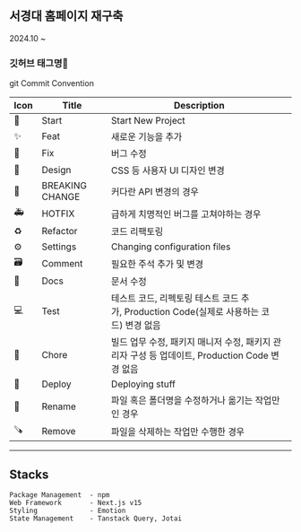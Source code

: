 ## 서경대 홈페이지 재구축

2024.10 ~

### 깃허브 태그명👋

git Commit Convention

| Icon | Title           | Description                                                                                   |
| ---- | --------------- | --------------------------------------------------------------------------------------------- |
| 🎉   | Start           | Start New Project                                                                             |
| ✨   | Feat            | 새로운 기능을 추가                                                                            |
| 🐛   | Fix             | 버그 수정                                                                                     |
| 🎨   | Design          | CSS 등 사용자 UI 디자인 변경                                                                  |
| 🚨   | BREAKING CHANGE | 커다란 API 변경의 경우                                                                        |
| 🚑   | HOTFIX          | 급하게 치명적인 버그를 고쳐야하는 경우                                                        |
| ♻️   | Refactor        | 코드 리팩토링                                                                                 |
| ⚙️   | Settings        | Changing configuration files                                                                  |
| 🗃️   | Comment         | 필요한 주석 추가 및 변경                                                                      |
| 📝   | Docs            | 문서 수정                                                                                     |
| 💻   | Test            | 테스트 코드, 리펙토링 테스트 코드 추가, Production Code(실제로 사용하는 코드) 변경 없음       |
| 🔧   | Chore           | 빌드 업무 수정, 패키지 매니저 수정, 패키지 관리자 구성 등 업데이트, Production Code 변경 없음 |
| 🚀   | Deploy          | Deploying stuff                                                                               |
| 🔄️  | Rename          | 파일 혹은 폴더명을 수정하거나 옮기는 작업만인 경우                                            |
| 🪚   | Remove          | 파일을 삭제하는 작업만 수행한 경우                                                            |

---

## Stacks

```
Package Management  - npm
Web Framework       - Next.js v15
Styling             - Emotion
State Management    - Tanstack Query, Jotai
```
